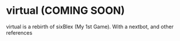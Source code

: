 # virtual (COMING SOON)
virtual is a rebirth of sixBlex (My 1st Game). With a nextbot, and other references
